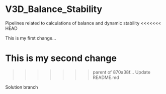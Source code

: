 # V3D_Balance_Stability
 Pipelines related to calculations of balance and dynamic stability
<<<<<<< HEAD
 
 This is my first change...
 
 This is my second change
=======
>>>>>>> parent of 870a38f... Update README.md

Solution branch
